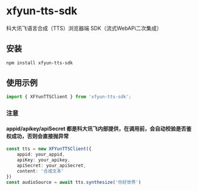 # xfyun-tts-sdk
科大讯飞语言合成（TTS）浏览器端 SDK（流式WebAPi二次集成）
## 安装
```bash
npm install xfyun-tts-sdk
```
## 使用示例
```ts
import { XFYunTTSClient } from 'xfyun-tts-sdk';
```
### 注意
#### appid/apikey/apiSecret 都是科大讯飞内部提供，在调用前，会自动校验是否鉴权成功，否则会直接抛异常

```ts
const tts = new XFYunTTSClient({
    appid: your_appid, 
    apiKey: your_apikey,
    apiSecret: your_apiSecret,
    content: '合成文本'
})
const audioSource = await tts.synthesize('你好世界')
```